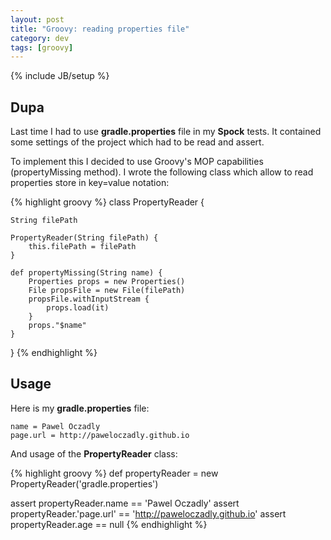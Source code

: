 ```yaml
---
layout: post
title: "Groovy: reading properties file"
category: dev
tags: [groovy]
---
```

{% include JB/setup %}

## Dupa

Last time I had to use **gradle.properties** file in my **Spock** tests. It contained some settings of the project which had to be read and assert.

To implement this I decided to use Groovy's MOP capabilities (propertyMissing method). I wrote the following class which allow to read properties store in key=value notation:

{% highlight groovy %}
class PropertyReader {

    String filePath

    PropertyReader(String filePath) {
        this.filePath = filePath
    }

    def propertyMissing(String name) {
        Properties props = new Properties()
        File propsFile = new File(filePath)
        propsFile.withInputStream {
            props.load(it)
        }
        props."$name"
    }

}
{% endhighlight %}

## Usage

Here is my **gradle.properties** file:

```
name = Pawel Oczadly
page.url = http://paweloczadly.github.io
```

And usage of the **PropertyReader** class:

{% highlight groovy %}
def propertyReader = new PropertyReader('gradle.properties')

assert propertyReader.name == 'Pawel Oczadly'
assert propertyReader.'page.url' == 'http://paweloczadly.github.io'
assert propertyReader.age == null
{% endhighlight %}
